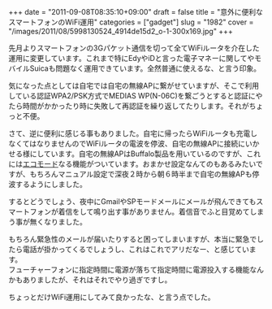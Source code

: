 +++
date = "2011-09-08T08:35:10+09:00"
draft = false
title = "意外に便利なスマートフォンのWiFi運用"
categories = ["gadget"]
slug = "1982"
cover = "/images/2011/08/5998130524_4914de15d2_o-1-300x169.jpg"
+++

<p>先月よりスマートフォンの3Gパケット通信を切って全てWiFiルータを介在した運用に変更しています。これまで特にEdyやiDと言った電子マネーに関してやモバイルSuicaも問題なく運用できています。全然普通に使えるな、と言う印象。</p>
<p>気になった点としては自宅では自宅の無線APに繋がせていますが、そこで利用している認証WPA2/PSK方式でMEDIAS WP(N-06C)を繋ごうとすると認証にやたら時間がかかったり時に失敗して再認証を繰り返してたりします。それがちょっと不便。</p>
<p>さて、逆に便利に感じる事もありました。自宅に帰ったらWiFiルータも充電しなくてはなりませんのでWiFiルータの電波を停波、自宅の無線APに接続にいかせる様にしています。自宅の無線APはBuffalo製品を用いているのですが、これには<a href="http://buffalo.jp/guide/eco/power-save/home/wireless-lan.html">エコモード</a>なる機能がついています。おまかせ設定なんてのもあるみたいですが、もちろんマニュアル設定で深夜２時から朝６時半まで自宅の無線APも停波するようにしました。</p>
<p>するとどうでしょう、夜中にGmailやSPモードメールにメールが飛んできてもスマートフォンが着信をして鳴り出す事がありません。着信音でふと目覚めてしまう事が無くなりました。</p>
<p>もちろん緊急性のメールが届いたりすると困ってしまいますが、本当に緊急でしたら電話が掛かってくるでしょうし、これはこれでアリだなー、と感じています。<br />フューチャーフォンに指定時間に電源が落ちて指定時間に電源投入する機能なんかもありましたが、それはそれでやり過ぎですし。</p>
<p>ちょっとだけWiFi運用にしてみて良かったな、と言う点でした。</p>
<p> </p>
